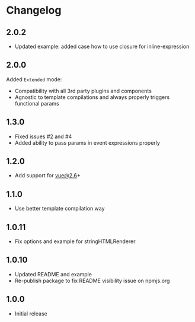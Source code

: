 # Changelog
## 2.0.2
- Updated example: added case how to use closure for inline-expression

## 2.0.0
Added `Extended` mode:
- Compatibility with all 3rd party plugins and components
- Agnostic to template compilations and always properly triggers functional params

## 1.3.0
- Fixed issues #2 and #4
- Added ability to pass params in event expressions properly

## 1.2.0
- Add support for vue@2.6+

## 1.1.0
- Use better template compilation way

## 1.0.11
- Fix options and example for stringHTMLRenderer

## 1.0.10
- Updated README and example
- Re-publish package to fix README visibility issue on npmjs.org


## 1.0.0
- Initial release
